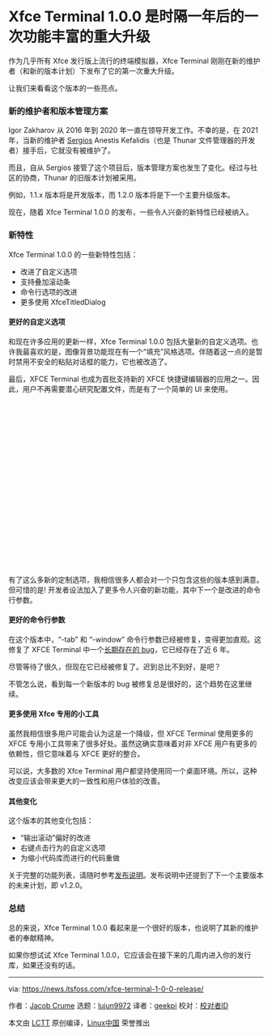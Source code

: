 [#]: subject: "Xfce Terminal 1.0.0 is a Feature-Packed Major Upgrade After a Year"
[#]: via: "https://news.itsfoss.com/xfce-terminal-1-0-0-release/"
[#]: author: "Jacob Crume https://news.itsfoss.com/author/jacob/"
[#]: collector: "lujun9972"
[#]: translator: "geekpi"
[#]: reviewer: " "
[#]: publisher: " "
[#]: url: " "

Xfce Terminal 1.0.0 是时隔一年后的一次功能丰富的重大升级
======

作为几乎所有 Xfce 发行版上流行的终端模拟器，Xfce Terminal 刚刚在新的维护者（和新的版本计划）下发布了它的第一次重大升级。

让我们来看看这个版本的一些亮点。

### 新的维护者和版本管理方案

Igor Zakharov 从 2016 年到 2020 年一直在领导开发工作。不幸的是，在 2021 年，当新的维护者 [Sergios][1] Anestis Kefalidis（也是 Thunar 文件管理器的开发者）接手后，它就没有被维护了。

而且，自从 Sergios 接管了这个项目后，版本管理方案也发生了变化。经过与社区的协商，Thunar 的旧版本计划被采用。

例如，1.1.x 版本将是开发版本，而 1.2.0 版本将是下一个主要升级版本。

现在，随着 Xfce Terminal 1.0.0 的发布，一些令人兴奋的新特性已经被纳入。

### 新特性

Xfce Terminal 1.0.0 的一些新特性包括：

  * 改进了自定义选项
  * 支持叠加滚动条
  * 命令行选项的改进
  * 更多使用 XfceTitledDialog



#### 更好的自定义选项

和现在许多应用的更新一样，Xfce Terminal 1.0.0 包括大量新的自定义选项。也许我最喜欢的是，图像背景功能现在有一个“填充”风格选项。伴随着这一点的是暂时禁用不安全的粘贴对话框的能力，它也被改造了。

最后，XFCE Terminal 也成为首批支持新的 XFCE 快捷键编辑器的应用之一。因此，用户不再需要潜心研究配置文件，而是有了一个简单的 UI 来使用。

![][2]

有了这么多新的定制选项，我相信很多人都会对一个只包含这些的版本感到满意。但可惜的是! 开发者设法加入了更多令人兴奋的新功能，其中下一个是改进的命令行参数。

#### 更好的命令行参数

在这个版本中，“-tab” 和 “-window” 命令行参数已经被修复，变得更加直观。这修复了 XFCE Terminal 中一个[长期存在的 bug][3]，它已经存在了近 6 年。

尽管等待了很久，但现在它已经被修复了。迟到总比不到好，是吧？

不管怎么说，看到每一个新版本的 bug 被修复总是很好的，这个趋势在这里继续。

#### 更多使用 Xfce 专用的小工具

虽然我相信很多用户可能会认为这是一个降级，但 XFCE Terminal 使用更多的 XFCE 专用小工具带来了很多好处。虽然这确实意味着对非 XFCE 用户有更多的依赖性，但它意味着与 XFCE 更好的整合。

可以说，大多数的 Xfce Terminal 用户都坚持使用同一个桌面环境。所以，这种改变应该会带来更大的一致性和用户体验的改善。

#### 其他变化

这个版本的其他变化包括：

  * “输出滚动”偏好的改进
  * 右键点击行为的自定义选项
  * 为缩小代码库而进行的代码重做


关于完整的功能列表，请随时参考[发布说明][4]。发布说明中还提到了下一个主要版本的未来计划，即 v1.2.0。

### 总结

总的来说，Xfce Terminal 1.0.0 看起来是一个很好的版本，也说明了其新的维护者的奉献精神。

如果你想试试 Xfce Terminal 1.0.0，它应该会在接下来的几周内进入你的发行库，如果还没有的话。

--------------------------------------------------------------------------------

via: https://news.itsfoss.com/xfce-terminal-1-0-0-release/

作者：[Jacob Crume][a]
选题：[lujun9972][b]
译者：[geekpi](https://github.com/geekpi)
校对：[校对者ID](https://github.com/校对者ID)

本文由 [LCTT](https://github.com/LCTT/TranslateProject) 原创编译，[Linux中国](https://linux.cn/) 荣誉推出

[a]: https://news.itsfoss.com/author/jacob/
[b]: https://github.com/lujun9972
[1]: https://www.youtube.com/channel/UCu8-J-XWcXQhoCopBiJ5-uw/videos
[2]: data:image/svg+xml;base64,PHN2ZyBoZWlnaHQ9IjUwOSIgd2lkdGg9Ijc4MCIgeG1sbnM9Imh0dHA6Ly93d3cudzMub3JnLzIwMDAvc3ZnIiB2ZXJzaW9uPSIxLjEiLz4=
[3]: https://bugzilla.xfce.org/show_bug.cgi?id=12926
[4]: http://users.uoa.gr/~sdi1800073/sources/xfce_blog12.html
